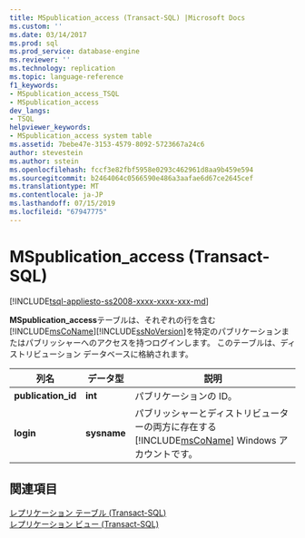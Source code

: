 ```yaml
---
title: MSpublication_access (Transact-SQL) |Microsoft Docs
ms.custom: ''
ms.date: 03/14/2017
ms.prod: sql
ms.prod_service: database-engine
ms.reviewer: ''
ms.technology: replication
ms.topic: language-reference
f1_keywords:
- MSpublication_access_TSQL
- MSpublication_access
dev_langs:
- TSQL
helpviewer_keywords:
- MSpublication_access system table
ms.assetid: 7bebe47e-3153-4579-8092-5723667a24c6
author: stevestein
ms.author: sstein
ms.openlocfilehash: fccf3e82fbf5958e0293c462961d8aa9b459e594
ms.sourcegitcommit: b2464064c0566590e486a3aafae6d67ce2645cef
ms.translationtype: MT
ms.contentlocale: ja-JP
ms.lasthandoff: 07/15/2019
ms.locfileid: "67947775"
---
```

# <a name="mspublication_access-transact-sql"></a>MSpublication_access (Transact-SQL)
[!INCLUDE[tsql-appliesto-ss2008-xxxx-xxxx-xxx-md](../../includes/tsql-appliesto-ss2008-xxxx-xxxx-xxx-md.md)]

  **MSpublication_access**テーブルは、それぞれの行を含む[!INCLUDE[msCoName](../../includes/msconame-md.md)][!INCLUDE[ssNoVersion](../../includes/ssnoversion-md.md)]を特定のパブリケーションまたはパブリッシャーへのアクセスを持つログインします。 このテーブルは、ディストリビューション データベースに格納されます。  
  
|列名|データ型|説明|  
|-----------------|---------------|-----------------|  
|**publication_id**|**int**|パブリケーションの ID。|  
|**login**|**sysname**|パブリッシャーとディストリビューターの両方に存在する [!INCLUDE[msCoName](../../includes/msconame-md.md)] Windows アカウントです。|  
  
## <a name="see-also"></a>関連項目  
 [レプリケーション テーブル &#40;Transact-SQL&#41;](../../relational-databases/system-tables/replication-tables-transact-sql.md)   
 [レプリケーション ビュー &#40;Transact-SQL&#41;](../../relational-databases/system-views/replication-views-transact-sql.md)  
  
  
